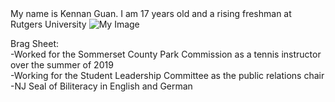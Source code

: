 
<html>
   <head>
   My name is Kennan Guan. I am 17 years old and a rising freshman at Rutgers University
   </head>
   <body>
      <a>
      <img src="https://user-images.githubusercontent.com/66796653/84440791-9a7fbd00-ac08-11ea-9389-d18cb32bed50.png" alt="My Image">
      </a>
   <p>Brag Sheet: <br>
   -Worked for the Sommerset County Park Commission as a tennis instructor over the summer of 2019<br>
   -Working for the Student Leadership Committee as the public relations chair<br>
   -NJ Seal of Biliteracy in English and German<br>

